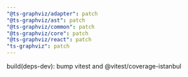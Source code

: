```yaml
---
"@ts-graphviz/adapter": patch
"@ts-graphviz/ast": patch
"@ts-graphviz/common": patch
"@ts-graphviz/core": patch
"@ts-graphviz/react": patch
"ts-graphviz": patch
---
```


build(deps-dev): bump vitest and @vitest/coverage-istanbul
